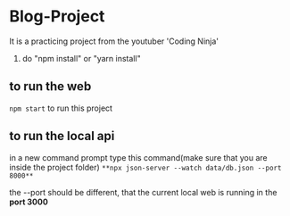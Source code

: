 # Blog-Project
It is a practicing project from the youtuber 'Coding Ninja'

1. do "npm install" or "yarn install"

## to run the web

``` npm start ``` to run this project 

## to run the local api

in a new command prompt type this command(make sure that you are inside the project folder)
``` **npx json-server --watch data/db.json --port 8000** ```

the --port should be different, that the current local web is running in the **port 3000**

